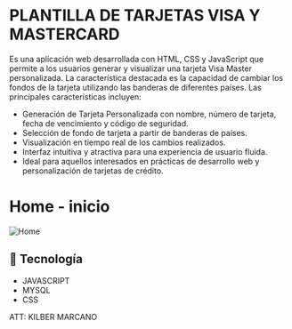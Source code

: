 # PLANTILLA DE TARJETAS VISA Y MASTERCARD

Es una aplicación web desarrollada con HTML, CSS y JavaScript que permite a los usuarios generar y visualizar una tarjeta Visa Master personalizada. La característica destacada es la capacidad de cambiar los fondos de la tarjeta utilizando las banderas de diferentes países. Las principales características incluyen:

- Generación de Tarjeta Personalizada con nombre, número de tarjeta, fecha de vencimiento y código de seguridad.
- Selección de fondo de tarjeta a partir de banderas de países.
- Visualización en tiempo real de los cambios realizados.
- Interfaz intuitiva y atractiva para una experiencia de usuario fluida.
- Ideal para aquellos interesados en prácticas de desarrollo web y personalización de tarjetas de crédito.

# Home - inicio

![Home](https://github.com/ingkilber/Sistema-Hotel-Con-Panel-Admin-PHP/blob/main/img/Kilber-Marcano.png)


## 🚀 Tecnología

- JAVASCRIPT
- MYSQL
- CSS

ATT: KILBER MARCANO